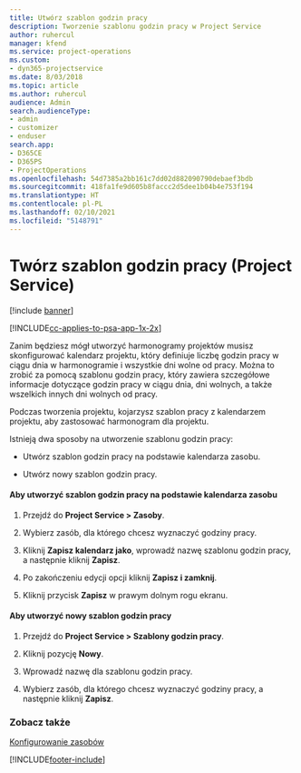 ```yaml
---
title: Utwórz szablon godzin pracy
description: Tworzenie szablonu godzin pracy w Project Service
author: ruhercul
manager: kfend
ms.service: project-operations
ms.custom:
- dyn365-projectservice
ms.date: 8/03/2018
ms.topic: article
ms.author: ruhercul
audience: Admin
search.audienceType:
- admin
- customizer
- enduser
search.app:
- D365CE
- D365PS
- ProjectOperations
ms.openlocfilehash: 54d7385a2bb161c7dd02d882090790debaef3bdb
ms.sourcegitcommit: 418fa1fe9d605b8faccc2d5dee1b04b4e753f194
ms.translationtype: HT
ms.contentlocale: pl-PL
ms.lasthandoff: 02/10/2021
ms.locfileid: "5148791"
---
```

# <a name="create-a-work-hours-template-project-service"></a>Twórz szablon godzin pracy (Project Service)

[!include [banner](../includes/psa-now-project-operations.md)]

[!INCLUDE[cc-applies-to-psa-app-1x-2x](../includes/cc-applies-to-psa-app-1x-2x.md)]

Zanim będziesz mógł utworzyć harmonogramy projektów musisz skonfigurować kalendarz projektu, który definiuje liczbę godzin pracy w ciągu dnia w harmonogramie i wszystkie dni wolne od pracy. Można to zrobić za pomocą szablonu godzin pracy, który zawiera szczegółowe informacje dotyczące godzin pracy w ciągu dnia, dni wolnych, a także wszelkich innych dni wolnych od pracy.  
  
 Podczas tworzenia projektu, kojarzysz szablon pracy z kalendarzem projektu, aby zastosować harmonogram dla projektu.  
  
 Istnieją dwa sposoby na utworzenie szablonu godzin pracy:  
  
-   Utwórz szablon godzin pracy na podstawie kalendarza zasobu.  
  
-   Utwórz nowy szablon godzin pracy.  
  
#### <a name="to-create-a-work-hours-template-based-on-a-resources-calendar"></a>Aby utworzyć szablon godzin pracy na podstawie kalendarza zasobu  
  
1.  Przejdź do **Project Service > Zasoby**.  
  
2.  Wybierz zasób, dla którego chcesz wyznaczyć godziny pracy.  
  
3.  Kliknij **Zapisz kalendarz jako**, wprowadź nazwę szablonu godzin pracy, a następnie kliknij **Zapisz**.  
  
4.  Po zakończeniu edycji opcji kliknij **Zapisz i zamknij**.  
  
5.  Kliknij przycisk **Zapisz** w prawym dolnym rogu ekranu.  
  
#### <a name="to-create-a-new-work-hours-template"></a>Aby utworzyć nowy szablon godzin pracy  
  
1.  Przejdź do **Project Service > Szablony godzin pracy**.  
  
2.  Kliknij pozycję **Nowy**.  
  
3.  Wprowadź nazwę dla szablonu godzin pracy.  
  
4.  Wybierz zasób, dla którego chcesz wyznaczyć godziny pracy, a następnie kliknij **Zapisz**.  
  
### <a name="see-also"></a>Zobacz także  
 [Konfigurowanie zasobów](../psa/set-up-resources.md)


[!INCLUDE[footer-include](../includes/footer-banner.md)]